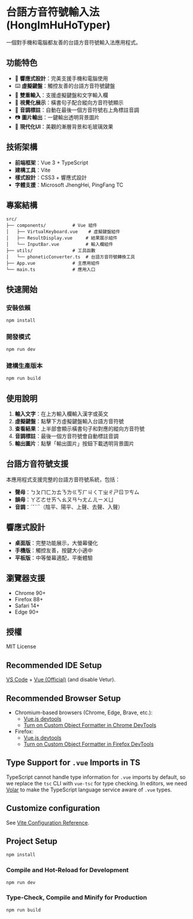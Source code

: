 # 台語方音符號輸入法 (HongImHuHoTyper)

一個對手機和電腦都友善的台語方音符號輸入法應用程式。

## 功能特色

- 🎯 **響應式設計**：完美支援手機和電腦使用
- ⌨️ **虛擬鍵盤**：觸控友善的台語方音符號鍵盤
- 📝 **雙重輸入**：支援虛擬鍵盤和文字輸入欄
- 🎨 **視覺化展示**：橫書句子配合縱向方音符號顯示
- 🎵 **音調標註**：自動在最後一個方音符號右上角標註音調
- 📷 **圖片輸出**：一鍵輸出透明背景圖片
- 🎨 **現代化UI**：美觀的漸層背景和毛玻璃效果

## 技術架構

- **前端框架**：Vue 3 + TypeScript
- **建構工具**：Vite
- **樣式設計**：CSS3 + 響應式設計
- **字體支援**：Microsoft JhengHei, PingFang TC

## 專案結構

```
src/
├── components/          # Vue 組件
│   ├── VirtualKeyboard.vue    # 虛擬鍵盤組件
│   ├── ResultDisplay.vue     # 結果展示組件
│   └── InputBar.vue          # 輸入欄組件
├── utils/               # 工具函數
│   └── phoneticConverter.ts  # 台語方音符號轉換工具
├── App.vue              # 主應用組件
└── main.ts              # 應用入口
```

## 快速開始

### 安裝依賴

```bash
npm install
```

### 開發模式

```bash
npm run dev
```

### 建構生產版本

```bash
npm run build
```

## 使用說明

1. **輸入文字**：在上方輸入欄輸入漢字或英文
2. **虛擬鍵盤**：點擊下方虛擬鍵盤輸入台語方音符號
3. **查看結果**：上半部會顯示橫書句子和對應的縱向方音符號
4. **音調標註**：最後一個方音符號會自動標註音調
5. **輸出圖片**：點擊「輸出圖片」按鈕下載透明背景圖片

## 台語方音符號支援

本應用程式支援完整的台語方音符號系統，包括：

- **聲母**：ㄅㄆㄇㄈㄉㄊㄋㄌㄍㄎㄏㄐㄑㄒㄓㄔㄕㄖㄗㄘㄙ
- **韻母**：ㄚㄛㄜㄝㄞㄟㄠㄡㄢㄣㄤㄥㄦㄧㄨㄩ
- **音調**：ˊˇˋ˙ˉ（陰平、陽平、上聲、去聲、入聲）

## 響應式設計

- **桌面版**：完整功能展示，大螢幕優化
- **手機版**：觸控友善，按鍵大小適中
- **平板版**：中等螢幕適配，平衡體驗

## 瀏覽器支援

- Chrome 90+
- Firefox 88+
- Safari 14+
- Edge 90+

## 授權

MIT License

## Recommended IDE Setup

[VS Code](https://code.visualstudio.com/) + [Vue (Official)](https://marketplace.visualstudio.com/items?itemName=Vue.volar) (and disable Vetur).

## Recommended Browser Setup

- Chromium-based browsers (Chrome, Edge, Brave, etc.):
  - [Vue.js devtools](https://chromewebstore.google.com/detail/vuejs-devtools/nhdogjmejiglipccpnnnanhbledajbpd) 
  - [Turn on Custom Object Formatter in Chrome DevTools](http://bit.ly/object-formatters)
- Firefox:
  - [Vue.js devtools](https://addons.mozilla.org/en-US/firefox/addon/vue-js-devtools/)
  - [Turn on Custom Object Formatter in Firefox DevTools](https://fxdx.dev/firefox-devtools-custom-object-formatters/)

## Type Support for `.vue` Imports in TS

TypeScript cannot handle type information for `.vue` imports by default, so we replace the `tsc` CLI with `vue-tsc` for type checking. In editors, we need [Volar](https://marketplace.visualstudio.com/items?itemName=Vue.volar) to make the TypeScript language service aware of `.vue` types.

## Customize configuration

See [Vite Configuration Reference](https://vite.dev/config/).

## Project Setup

```sh
npm install
```

### Compile and Hot-Reload for Development

```sh
npm run dev
```

### Type-Check, Compile and Minify for Production

```sh
npm run build
```
